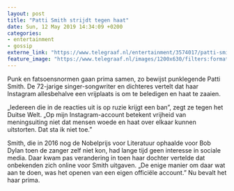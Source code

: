 ```yaml
---
layout: post
title: "Patti Smith strijdt tegen haat"
date: Sun, 12 May 2019 14:34:09 +0200
categories: 
- entertainment 
- gossip 
externe_link: "https://www.telegraaf.nl/entertainment/3574017/patti-smith-strijdt-tegen-haat"
feature_image: "https://www.telegraaf.nl/images/1200x630/filters:format(jpeg):quality(80)/cdn-kiosk-api.telegraaf.nl/74bf488a-74b2-11e9-88d9-0218eaf05005.jpg"
---
```


<p class="intro">Punk en fatsoensnormen gaan prima samen, zo bewijst punklegende Patti Smith. De 72-jarige singer-songwriter en dichteres vertelt dat haar Instagram allesbehalve een vrijplaats is om te beledigen en haat te zaaien.</p> <p>„Iedereen die in de reacties uit is op ruzie krijgt een ban”, zegt ze tegen het Duitse Welt. „Op mijn Instagram-account betekent vrijheid van meningsuiting niet dat mensen woede en haat over elkaar kunnen uitstorten. Dat sta ik niet toe.”</p><p>Smith, die in 2016 nog de Nobelprijs voor Literatuur ophaalde voor Bob Dylan toen de zanger zelf niet kon, had lange tijd geen interesse in sociale media. Daar kwam pas verandering in toen haar dochter vertelde dat onbekenden zich online voor Smith uitgaven. „De enige manier om daar wat aan te doen, was het openen van een eigen officiële account.” Nu bevalt het haar prima.</p>
